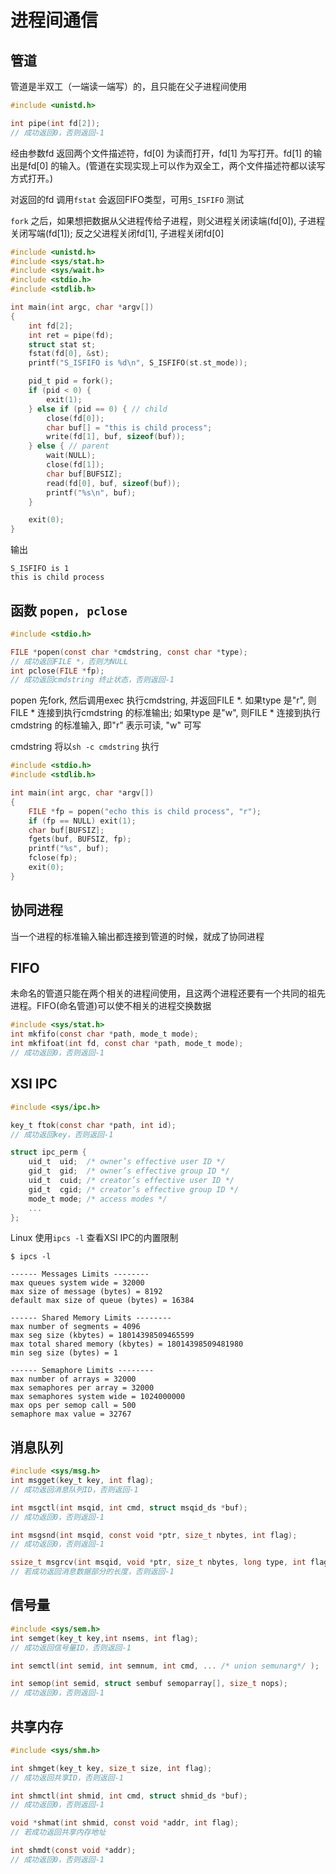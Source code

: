 # 进程间通信

## 管道

管道是半双工（一端读一端写）的，且只能在父子进程间使用

```c
#include <unistd.h>

int pipe(int fd[2]);
// 成功返回0，否则返回-1
```

经由参数fd 返回两个文件描述符，fd[0] 为读而打开，fd[1] 为写打开。fd[1] 的输出是fd[0] 的输入。(管道在实现实现上可以作为双全工，两个文件描述符都以读写方式打开。)

对返回的fd 调用`fstat` 会返回FIFO类型，可用`S_ISFIFO` 测试

`fork` 之后，如果想把数据从父进程传给子进程，则父进程关闭读端(fd[0]), 子进程关闭写端(fd[1]); 反之父进程关闭fd[1], 子进程关闭fd[0]

```c
#include <unistd.h>
#include <sys/stat.h>
#include <sys/wait.h>
#include <stdio.h>
#include <stdlib.h>

int main(int argc, char *argv[])
{
    int fd[2];
    int ret = pipe(fd);
    struct stat st;
    fstat(fd[0], &st);
    printf("S_ISFIFO is %d\n", S_ISFIFO(st.st_mode));

    pid_t pid = fork();
    if (pid < 0) {
        exit(1);
    } else if (pid == 0) { // child
        close(fd[0]);
        char buf[] = "this is child process";
        write(fd[1], buf, sizeof(buf));
    } else { // parent
        wait(NULL);
        close(fd[1]);
        char buf[BUFSIZ];
        read(fd[0], buf, sizeof(buf));
        printf("%s\n", buf);
    }

    exit(0);
}
```

输出

```
S_ISFIFO is 1
this is child process
```

## 函数 `popen, pclose`

```c
#include <stdio.h>

FILE *popen(const char *cmdstring, const char *type);
// 成功返回FILE *，否则为NULL
int pclose(FILE *fp);
// 成功返回cmdstring 终止状态，否则返回-1
```

popen 先fork, 然后调用exec 执行cmdstring, 并返回FILE *. 如果type 是"r", 则FILE * 连接到执行cmdstring 的标准输出; 如果type 是"w", 则FILE * 连接到执行cmdstring 的标准输入, 即"r" 表示可读, "w" 可写

cmdstring 将以`sh -c cmdstring` 执行

```c
#include <stdio.h>
#include <stdlib.h>

int main(int argc, char *argv[])
{
    FILE *fp = popen("echo this is child process", "r");
    if (fp == NULL) exit(1);
    char buf[BUFSIZ];
    fgets(buf, BUFSIZ, fp);
    printf("%s", buf);
    fclose(fp);
    exit(0);
}
```

## 协同进程

当一个进程的标准输入输出都连接到管道的时候，就成了协同进程

## FIFO

未命名的管道只能在两个相关的进程间使用，且这两个进程还要有一个共同的祖先进程。FIFO(命名管道)可以使不相关的进程交换数据

```c
#include <sys/stat.h>
int mkfifo(const char *path, mode_t mode);
int mkfifoat(int fd, const char *path, mode_t mode);
// 成功返回0，否则返回-1
```

## XSI IPC

```c
#include <sys/ipc.h>

key_t ftok(const char *path, int id);
// 成功返回key，否则返回-1

struct ipc_perm {
    uid_t  uid;  /* owner’s effective user ID */
    gid_t  gid;  /* owner’s effective group ID */
    uid_t  cuid; /* creator’s effective user ID */
    gid_t  cgid; /* creator’s effective group ID */
    mode_t mode; /* access modes */
    ...
};
```

Linux 使用`ipcs -l` 查看XSI IPC的内置限制

```shell
$ ipcs -l

------ Messages Limits --------
max queues system wide = 32000
max size of message (bytes) = 8192
default max size of queue (bytes) = 16384

------ Shared Memory Limits --------
max number of segments = 4096
max seg size (kbytes) = 18014398509465599
max total shared memory (kbytes) = 18014398509481980
min seg size (bytes) = 1

------ Semaphore Limits --------
max number of arrays = 32000
max semaphores per array = 32000
max semaphores system wide = 1024000000
max ops per semop call = 500
semaphore max value = 32767

```

## 消息队列

```c
#include <sys/msg.h>
int msgget(key_t key, int flag);
// 成功返回消息队列ID，否则返回-1

int msgctl(int msqid, int cmd, struct msqid_ds *buf);
// 成功返回0，否则返回-1

int msgsnd(int msqid, const void *ptr, size_t nbytes, int flag);
// 成功返回0，否则返回-1

ssize_t msgrcv(int msqid, void *ptr, size_t nbytes, long type, int flag);
// 若成功返回消息数据部分的长度，否则返回-1
```

## 信号量

```c
#include <sys/sem.h>
int semget(key_t key,int nsems, int flag);
// 成功返回信号量ID，否则返回-1

int semctl(int semid, int semnum, int cmd, ... /* union semunarg*/ );

int semop(int semid, struct sembuf semoparray[], size_t nops);
// 成功返回0，否则返回-1
```

## 共享内存

```c
#include <sys/shm.h>

int shmget(key_t key, size_t size, int flag);
// 成功返回共享ID，否则返回-1

int shmctl(int shmid, int cmd, struct shmid_ds *buf);
// 成功返回0，否则返回-1

void *shmat(int shmid, const void *addr, int flag);
// 若成功返回共享内存地址

int shmdt(const void *addr);
// 成功返回0，否则返回-1
```
